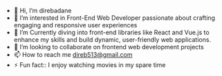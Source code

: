 - 👋 Hi, I’m direbadane
- 👀 I’m interested in Front-End Web Developer passionate about crafting engaging and responsive user experiences
- 🌱 I’m Currently diving into front-end libraries like React and Vue.js to enhance my skills and build dynamic, user-friendly web applications.
- 💞️ I’m looking to collaborate on frontend web development projects
- 📫 How to reach me direb513@gmail.com
- ⚡ Fun fact:: I enjoy watching movies in my spare time

<!---
direbadane/direbadane is a ✨ special ✨ repository because its `README.md` (this file) appears on your GitHub profile.
You can click the Preview link to take a look at your changes.
--->

